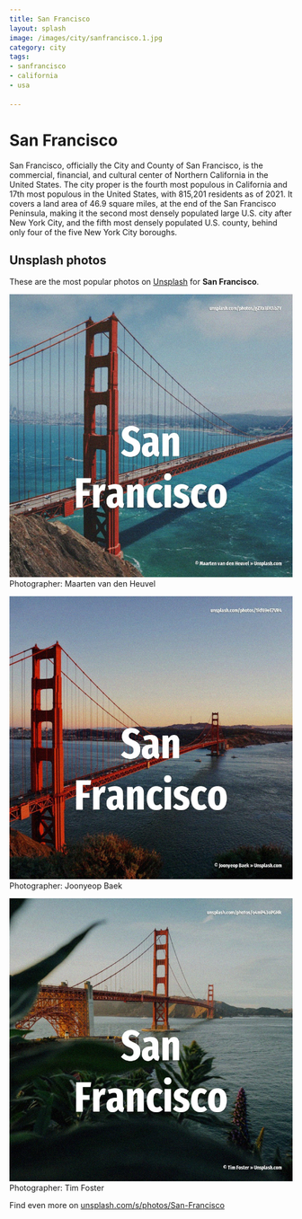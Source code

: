 ```yaml
---
title: San Francisco
layout: splash
image: /images/city/sanfrancisco.1.jpg
category: city
tags:
- sanfrancisco
- california
- usa

---
```

# San Francisco

San Francisco, officially the City and County of San Francisco, is the commercial, financial, and  cultural center of Northern California in the United States. The city proper is the fourth most populous in California and 17th most populous in the United  States, with 815,201 residents as of 2021. It covers a land area of 46.9 square miles, at the end of the San Francisco Peninsula, making it  the second most densely populated large U.S. city after New York City, and the fifth most densely populated U.S. county, behind only four of the five New York City boroughs. 

 
## Unsplash photos
These are the most popular photos on [Unsplash](https://unsplash.com) for **San Francisco**.
 
![San Francisco](/images/city/sanfrancisco.1.jpg)
Photographer:  Maarten van den Heuvel
 
![San Francisco](/images/city/sanfrancisco.2.jpg)
Photographer:  Joonyeop Baek
 
![San Francisco](/images/city/sanfrancisco.3.jpg)
Photographer:  Tim Foster
 
Find even more on [unsplash.com/s/photos/San-Francisco](https://unsplash.com/s/photos/San-Francisco)
 
